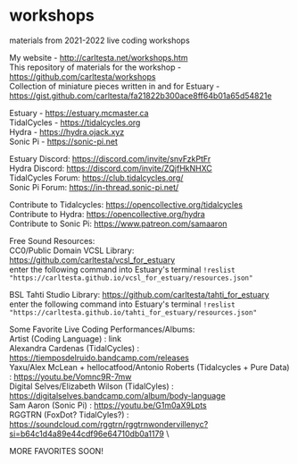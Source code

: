 # workshops
materials from 2021-2022 live coding workshops

My website - http://carltesta.net/workshops.htm \
This repository of materials for the workshop - https://github.com/carltesta/workshops \
Collection of miniature pieces written in and for Estuary - https://gist.github.com/carltesta/fa21822b300ace8ff64b01a65d54821e

Estuary - https://estuary.mcmaster.ca \
TidalCycles - https://tidalcycles.org \
Hydra - https://hydra.ojack.xyz \
Sonic Pi - https://sonic-pi.net

Estuary Discord: https://discord.com/invite/snvFzkPtFr \
Hydra Discord: https://discord.com/invite/ZQjfHkNHXC \
TidalCycles Forum: https://club.tidalcycles.org/ \
Sonic Pi Forum: https://in-thread.sonic-pi.net/

Contribute to Tidalcycles: https://opencollective.org/tidalcycles \
Contribute to Hydra: https://opencollective.org/hydra \
Contribute to Sonic Pi: https://www.patreon.com/samaaron

Free Sound Resources: \
CC0/Public Domain VCSL Library: https://github.com/carltesta/vcsl_for_estuary \
enter the following command into Estuary's terminal `!reslist "https://carltesta.github.io/vcsl_for_estuary/resources.json"`

BSL Tahti Studio Library: https://github.com/carltesta/tahti_for_estuary \
enter the following command into Estuary's terminal `!reslist "https://carltesta.github.io/tahti_for_estuary/resources.json"`

Some Favorite Live Coding Performances/Albums: \
Artist (Coding Language) : link \
Alexandra Cardenas (TidalCycles) : https://tiemposdelruido.bandcamp.com/releases \
Yaxu/Alex McLean + hellocatfood/Antonio Roberts (Tidalcycles + Pure Data) : https://youtu.be/Vomnc9R-7mw \
Digital Selves/Elizabeth Wilson (TidalCyles) : https://digitalselves.bandcamp.com/album/body-language \
Sam Aaron (Sonic Pi) : https://youtu.be/G1m0aX9Lpts \
RGGTRN (FoxDot? TidalCyles?) : https://soundcloud.com/rggtrn/rggtrnwondervillenyc?si=b64c1d4a89e44cdf96e64710db0a1179 \

MORE FAVORITES SOON!
